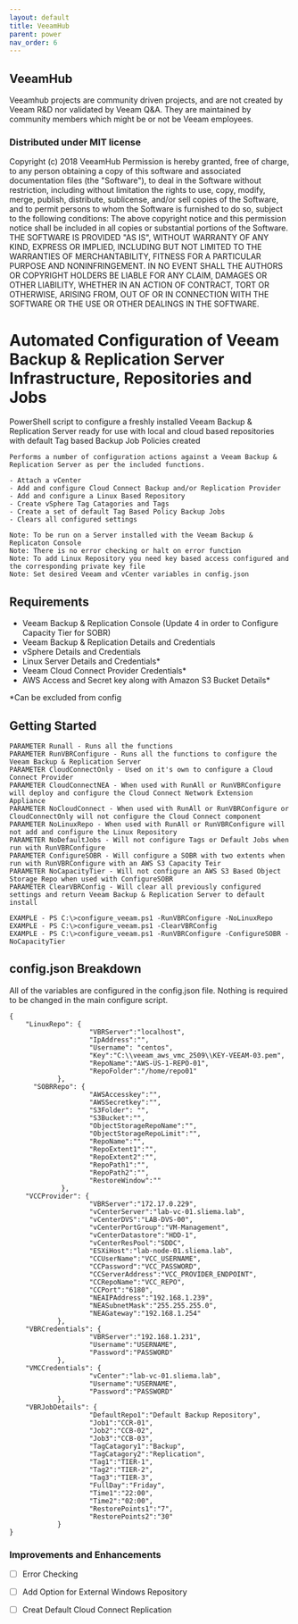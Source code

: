 ```yaml
---
layout: default
title: VeeamHub
parent: power
nav_order: 6
---
```


## VeeamHub
Veeamhub projects are community driven projects, and are not created by Veeam R&D nor validated by Veeam Q&A. They are maintained by community members which might be or not be Veeam employees.

### Distributed under MIT license
Copyright (c) 2018 VeeamHub
Permission is hereby granted, free of charge, to any person obtaining a copy of this software and associated documentation files (the "Software"), to deal in the Software without restriction, including without limitation the rights to use, copy, modify, merge, publish, distribute, sublicense, and/or sell copies of the Software, and to permit persons to whom the Software is furnished to do so, subject to the following conditions:
The above copyright notice and this permission notice shall be included in all copies or substantial portions of the Software.
THE SOFTWARE IS PROVIDED "AS IS", WITHOUT WARRANTY OF ANY KIND, EXPRESS OR IMPLIED, INCLUDING BUT NOT LIMITED TO THE WARRANTIES OF MERCHANTABILITY, FITNESS FOR A PARTICULAR PURPOSE AND NONINFRINGEMENT. IN NO EVENT SHALL THE AUTHORS OR COPYRIGHT HOLDERS BE LIABLE FOR ANY CLAIM, DAMAGES OR OTHER LIABILITY, WHETHER IN AN ACTION OF CONTRACT, TORT OR OTHERWISE, ARISING FROM, OUT OF OR IN CONNECTION WITH THE SOFTWARE OR THE USE OR OTHER DEALINGS IN THE SOFTWARE.

# Automated Configuration of Veeam Backup & Replication Server Infrastructure, Repositories and Jobs
PowerShell script to configure a freshly installed Veeam Backup & Replication Server ready for use with local and cloud based repositories with default Tag based Backup Job Policies created

    Performs a number of configuration actions against a Veeam Backup & Replication Server as per the included functions.

    - Attach a vCenter
    - Add and configure Cloud Connect Backup and/or Replication Provider
    - Add and configure a Linux Based Repository
    - Create vSphere Tag Catagories and Tags
    - Create a set of default Tag Based Policy Backup Jobs
    - Clears all configured settings

    Note: To be run on a Server installed with the Veeam Backup & Replicaton Console
    Note: There is no error checking or halt on error function
    Note: To add Linux Repository you need key based access configured and the corresponding private key file
    Note: Set desired Veeam and vCenter variables in config.json

## Requirements
- Veeam Backup & Replication Console (Update 4 in order to Configure Capacity Tier for SOBR)
- Veeam Backup & Replication Details and Credentials
- vSphere Details and Credentials
- Linux Server Details and Credentials*
- Veeam Cloud Connect Provider Credentials*
- AWS Access and Secret key along with Amazon S3 Bucket Details*

*Can be excluded from config

## Getting Started

    PARAMETER Runall - Runs all the functions
    PARAMETER RunVBRConfigure - Runs all the functions to configure the Veeam Backup & Replication Server
    PARAMETER CloudConnectOnly - Used on it's own to configure a Cloud Connect Provider 
    PARAMETER CloudConnectNEA - When used with RunAll or RunVBRConfigure will deploy and configure the Cloud Connect Network Extension Appliance
    PARAMETER NoCloudConnect - When used with RunAll or RunVBRConfigure or CloudConnectOnly will not configure the Cloud Connect component
    PARAMETER NoLinuxRepo - When used with RunAll or RunVBRConfigure will not add and configure the Linux Repository
    PARAMETER NoDefaultJobs - Will not configure Tags or Default Jobs when run with RunVBRConfigure
    PARAMETER ConfigureSOBR - Will configure a SOBR with two extents when run with RunVBRConfigure with an AWS S3 Capacity Teir
    PARAMETER NoCapacityTier - Will not configure an AWS S3 Based Object Storage Repo when used with ConfigureSOBR
    PARAMETER ClearVBRConfig - Will clear all previously configured settings and return Veeam Backup & Replication Server to default install

    EXAMPLE - PS C:\>configure_veeam.ps1 -RunVBRConfigure -NoLinuxRepo
    EXAMPLE - PS C:\>configure_veeam.ps1 -ClearVBRConfig
    EXAMPLE - PS C:\>configure_veeam.ps1 -RunVBRConfigure -ConfigureSOBR -NoCapacityTier

## config.json Breakdown
All of the variables are configured in the config.json file. Nothing is required to be changed in the main configure script.

    {
        "LinuxRepo": {
                        "VBRServer":"localhost",
                        "IpAddress":"",
                        "Username": "centos",
                        "Key":"C:\\veeam_aws_vmc_2509\\KEY-VEEAM-03.pem",
                        "RepoName":"AWS-US-1-REPO-01",
                        "RepoFolder":"/home/repo01"
                },
          "SOBRRepo": {
                        "AWSAccesskey":"",
                        "AWSSecretkey":"",
                        "S3Folder": "",
                        "S3Bucket":"",
                        "ObjectStorageRepoName":"",
                        "ObjectStorageRepoLimit":"",
                        "RepoName":"",
                        "RepoExtent1":"",
                        "RepoExtent2":"",
                        "RepoPath1":"",
                        "RepoPath2":"",
                        "RestoreWindow":""
                 },
        "VCCProvider": {
                        "VBRServer":"172.17.0.229",
                        "vCenterServer":"lab-vc-01.sliema.lab",
                        "vCenterDVS":"LAB-DVS-00",
                        "vCenterPortGroup":"VM-Management",
                        "vCenterDatastore":"HDD-1",
                        "vCenterResPool":"SDDC",
                        "ESXiHost":"lab-node-01.sliema.lab",
                        "CCUserName":"VCC_USERNAME",
                        "CCPassword":"VCC_PASSWORD",
                        "CCServerAddress":"VCC_PROVIDER_ENDPOINT",
                        "CCRepoName":"VCC_REPO",
                        "CCPort":"6180",
                        "NEAIPAddress":"192.168.1.239",
                        "NEASubnetMask":"255.255.255.0",
                        "NEAGateway":"192.168.1.254"
                },
        "VBRCredentials": {
                        "VBRServer":"192.168.1.231",
                        "Username":"USERNAME",
                        "Password":"PASSWORD"
                },
        "VMCCredentials": {
                        "vCenter":"lab-vc-01.sliema.lab",
                        "Username":"USERNAME",
                        "Password":"PASSWORD"
                },
        "VBRJobDetails": {
                        "DefaultRepo1":"Default Backup Repository",
                        "Job1":"CCR-01",
                        "Job2":"CCB-02",        
                        "Job3":"CCB-03",
                        "TagCatagory1":"Backup",
                        "TagCatagory2":"Replication",
                        "Tag1":"TIER-1",
                        "Tag2":"TIER-2",
                        "Tag3":"TIER-3",
                        "FullDay":"Friday",
                        "Time1":"22:00",
                        "Time2":"02:00",
                        "RestorePoints1":"7",
                        "RestorePoints2":"30"
                }
    }

### Improvements and Enhancements

- [ ] Error Checking
- [ ] Add Option for External Windows Repository
- [ ] Creat Default Cloud Connect Replication 

